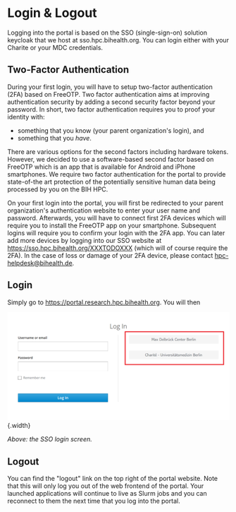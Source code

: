 # Login & Logout

Logging into the portal is based on the SSO (single-sign-on) solution keycloak that we host at sso.hpc.bihealth.org.
You can login either with your Charite or your MDC credentials.

## Two-Factor Authentication

During your first login, you will have to setup two-factor authentication (2FA) based on FreeOTP.
Two factor authentication aims at improving authentication security by adding a second security factor beyond your password.
In short, two factor authentication requires you to proof your identity with:

- something that you know (your parent organization's login), and
- something that you *have*.

There are various options for the second factors including hardware tokens.
However, we decided to use a software-based second factor based on FreeOTP which is an app that is available for Android and iPhone smartphones.
We require two factor authentication for the portal to provide state-of-the art protection of the potentially sensitive human data being processed by you on the BIH HPC.

On your first login into the portal, you will first be redirected to your parent organization's authentication website to enter your user name and password.
Afterwards, you will have to connect first 2FA devices which will require you to install the FreeOTP app on your smartphone.
Subsequent logins will require you to confirm your login with the 2FA app.
You can later add more devices by logging into our SSO website at https://sso.hpc.bihealth.org/XXXTODOXXX (which will of course require the 2FA).
In the case of loss or damage of your 2FA device, please contact hpc-helpdesk@bihealth.de.

## Login

Simply go to https://portal.research.hpc.bihealth.org.
You will then

![The SSO login screen](figures/login-keycloak.png){.width}

*Above: the SSO login screen.*

## Logout

You can find the "logout" link on the top right of the portal website.
Note that this will only log you out of the web frontend of the portal.
Your launched applications will continue to live as Slurm jobs and you can reconnect to them the next time that you log into the portal.
